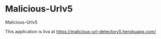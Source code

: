 # Malicious-Urlv5
Malicious-Urlv5

This application is liva at https://malicious-url-detectorv5.herokuapp.com/

